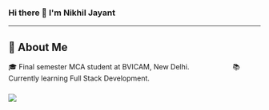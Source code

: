 ### Hi there 👋 I'm Nikhil Jayant
***
🚀 About Me 
---
🎓 Final semester MCA student at BVICAM, New Delhi. &nbsp;&nbsp;&nbsp;&nbsp;&nbsp;&nbsp;&nbsp;&nbsp;&nbsp;&nbsp;&nbsp;&nbsp;&nbsp;&nbsp;&nbsp;&nbsp;&nbsp;&nbsp;&nbsp;&nbsp;
📚 Currently learning Full Stack Development.
### <img src="https://github-readme-streak-stats.herokuapp.com/?user=nikhiljayant&theme=dark" />
<!--
**nikhiljayant/nikhiljayant** is a ✨ _special_ ✨ repository because its `README.md` (this file) appears on your GitHub profile.

Here are some ideas to get you started:

- 🔭 I’m currently working on ...
- 🌱 I’m currently learning ...
- 👯 I’m looking to collaborate on ...
- 🤔 I’m looking for help with ...
- 💬 Ask me about ...
- 📫 How to reach me: ...
- 😄 Pronouns: ...
- ⚡ Fun fact: ...
-->
